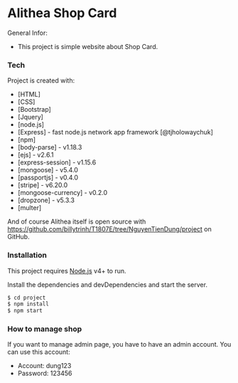 # Alithea Shop Card

General Infor: 
-    This project is simple website about Shop Card.


### Tech

Project is created with:

* [HTML]
* [CSS]
* [Bootstrap]
* [Jquery] 
* [node.js]
* [Express] - fast node.js network app framework [@tjholowaychuk]
* [npm] 
* [body-parse] - v1.18.3
* [ejs] - v2.6.1
* [express-session] - v1.15.6
* [mongoose] - v5.4.0
* [passportjs] - v0.4.0
* [stripe] - v6.20.0
* [mongoose-currency] - v0.2.0
* [dropzone] - v5.3.3
* [multer]

And of course Alithea itself is open source with https://github.com/billytrinh/T1807E/tree/NguyenTienDung/project
on GitHub.

### Installation

This project requires [Node.js](https://nodejs.org/) v4+ to run.

Install the dependencies and devDependencies and start the server.

```sh
$ cd project
$ npm install
$ npm start
```

### How to manage shop

If you want to manage admin page, you have to have an admin account. You can use this account:
* Account: dung123
* Password: 123456



